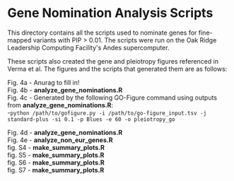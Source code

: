 # Gene Nomination Analysis Scripts

This directory contains all the scripts used to nominate genes for fine-mapped variants with PIP > 0.01. The scripts were run on the Oak Ridge Leadership Computing Facility's Andes supercomputer.  

These scripts also created the gene and pleiotropy figures referenced in Verma et al. The figures and the scripts that generated them are as follows:

Fig. 4a - Anurag to fill in!  
Fig. 4b - **analyze_gene_nominations.R**  
Fig. 4c - Generated by the following GO-Figure command using outputs from **analyze_gene_nominations.R**:  
    -`python /path/to/gofigure.py -i /path/to/go-figure_input.tsv -j standard-plus -si 0.1 -p Blues -e 60 -o pleiotropy_go`  
  
Fig. 4d - **analyze_gene_nominations.R**   
Fig. 4e - **analyze_non_eur_genes.R**  
fig. S4 - **make_summary_plots.R**  
fig. S5 - **make_summary_plots.R**  
fig. S6 - **make_summary_plots.R**  
fig. S7 - **make_summary_plots.R**  
